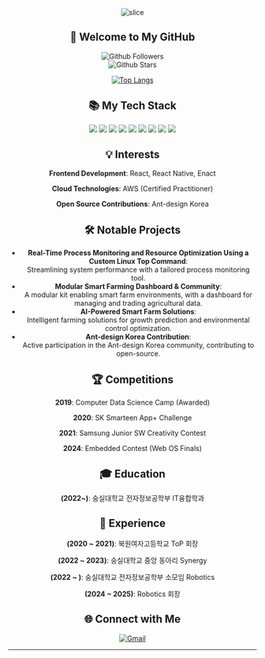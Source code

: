 <div align="center"> 
  <img src="https://capsule-render.vercel.app/api?type=slice&color=auto&height=200&text=Hello!&fontAlign=70&rotate=13&fontAlignY=25&desc=I'm%20Bab%20Shunn.&descAlign=70.&descAlignY=44" alt="slice">

  <h2>👋 Welcome to My GitHub</h2>
  
  ![Github Followers](https://img.shields.io/github/followers/parksiwoon?style=social)  
  ![Github Stars](https://img.shields.io/github/stars/parksiwoon?style=social)
  
  [![Top Langs](https://github-readme-stats.vercel.app/api/top-langs/?username=parksiwoon&langs_count=8&layout=compact&hide=Jupyter%20Notebook)](https://github.com/parksiwoon/github-readme-stats)
  
  <div align="center"><h2>📚 My Tech Stack</h2></div>
  
  <img src="https://img.shields.io/badge/react-61DAFB?style=for-the-badge&logo=react&logoColor=black"> 
  <img src="https://img.shields.io/badge/enact-0078D6?style=for-the-badge&logo=webOS&logoColor=white">
  <img src="https://img.shields.io/badge/react_native-61DAFB?style=for-the-badge&logo=react&logoColor=black"> 
  <img src="https://img.shields.io/badge/javascript-F7DF1E?style=for-the-badge&logo=javascript&logoColor=black">
  <img src="https://img.shields.io/badge/html5-E34F26?style=for-the-badge&logo=html5&logoColor=white">
  <img src="https://img.shields.io/badge/css3-1572B6?style=for-the-badge&logo=css3&logoColor=white">
  <img src="https://img.shields.io/badge/python-3776AB?style=for-the-badge&logo=python&logoColor=white">
  <img src="https://img.shields.io/badge/aws-232F3E?style=for-the-badge&logo=amazon-aws&logoColor=white">
  <img src="https://img.shields.io/badge/c++-00599C?style=for-the-badge&logo=c%2B%2B&logoColor=white">

  ## 💡 Interests
<p><strong>Frontend Development</strong>: React, React Native, Enact</p>
<p><strong>Cloud Technologies</strong>: AWS (Certified Practitioner)</p>
<p><strong>Open Source Contributions</strong>: Ant-design Korea</p>

  ## :hammer_and_wrench: Notable Projects
  - **Real-Time Process Monitoring and Resource Optimization Using a Custom Linux Top Command**: <br>Streamlining system performance with a tailored process monitoring tool.
  - **Modular Smart Farming Dashboard & Community**: <br>A modular kit enabling smart farm environments, with a dashboard for managing and trading agricultural data.
  - **AI-Powered Smart Farm Solutions**: <br>Intelligent farming solutions for growth prediction and environmental control optimization.
  - **Ant-design Korea Contribution**: <br>Active participation in the Ant-design Korea community, contributing to open-source.

  ## 🏆 Competitions
<p><strong>2019</strong>: Computer Data Science Camp (Awarded)</p>
<p><strong>2020</strong>: SK Smarteen App+ Challenge</p>
<p><strong>2021</strong>: Samsung Junior SW Creativity Contest</p>
<p><strong>2024</strong>: Embedded Contest (Web OS Finals)</p>

  ## :mortar_board: Education
  **(2022~)**: 숭실대학교 전자정보공학부 IT융합학과

  ## :girl: Experience
<p><strong>(2020 ~ 2021)</strong>: 북원여자고등학교 ToP 회장</p>
<p><strong>(2022 ~ 2023)</strong>: 숭실대학교 중앙 동아리 Synergy</p>
<p><strong>(2022 ~ )</strong>: 숭실대학교 전자정보공학부 소모임 Robotics</p>
<p><strong>(2024 ~ 2025)</strong>: Robotics 회장</p>
  
  ## 🌐 Connect with Me
[![Gmail](https://img.shields.io/badge/gmail-D14836?style=for-the-badge&logo=gmail&logoColor=white)](mailto:parksw003@gmail.com)

---
